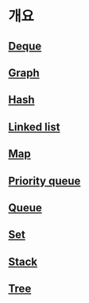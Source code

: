 # 개요

## [Deque](./Deque.md)

## [Graph](./Graph.md)

## [Hash](./Hash.md)

## [Linked list](./Linked_list.md)

## [Map](./Map.md)

## [Priority queue](./Priority_queue.md)

## [Queue](./Queue.md)

## [Set](./Set.md)

## [Stack](./Stack.md)

## [Tree](./Tree.md)
